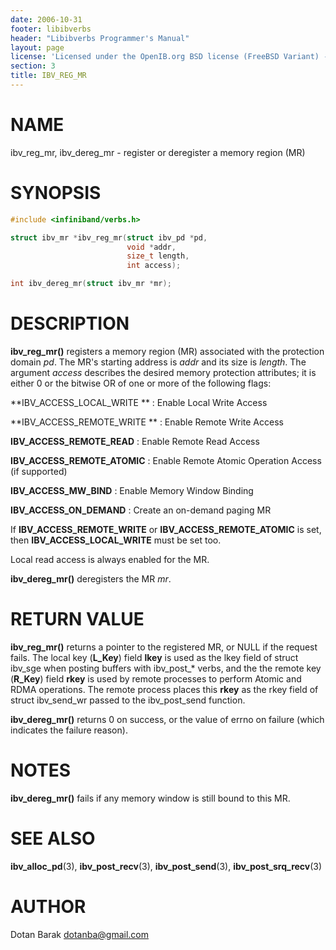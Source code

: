 ```yaml
---
date: 2006-10-31
footer: libibverbs
header: "Libibverbs Programmer's Manual"
layout: page
license: 'Licensed under the OpenIB.org BSD license (FreeBSD Variant) - See COPYING.md'
section: 3
title: IBV_REG_MR
---
```


# NAME

ibv_reg_mr, ibv_dereg_mr - register or deregister a memory region (MR)

# SYNOPSIS

```c
#include <infiniband/verbs.h>

struct ibv_mr *ibv_reg_mr(struct ibv_pd *pd,
                          void *addr,
                          size_t length,
                          int access);

int ibv_dereg_mr(struct ibv_mr *mr);
```

# DESCRIPTION

**ibv_reg_mr()** registers a memory region (MR) associated with the protection
domain *pd*. The MR's starting address is *addr* and its size is *length*. The
argument *access* describes the desired memory protection attributes; it is
either 0 or the bitwise OR of one or more of the following flags:

**IBV_ACCESS_LOCAL_WRITE **
:	Enable Local Write Access

**IBV_ACCESS_REMOTE_WRITE **
:	Enable Remote Write Access

**IBV_ACCESS_REMOTE_READ**
:	Enable Remote Read Access

**IBV_ACCESS_REMOTE_ATOMIC**
:	Enable Remote Atomic Operation Access (if supported)

**IBV_ACCESS_MW_BIND**
:	Enable Memory Window Binding

**IBV_ACCESS_ON_DEMAND**
:	Create an on-demand paging MR

If **IBV_ACCESS_REMOTE_WRITE** or **IBV_ACCESS_REMOTE_ATOMIC** is set, then
**IBV_ACCESS_LOCAL_WRITE** must be set too.

Local read access is always enabled for the MR.

**ibv_dereg_mr()** deregisters the MR *mr*.

# RETURN VALUE

**ibv_reg_mr()** returns a pointer to the registered MR, or NULL if the
request fails. The local key (**L_Key**) field **lkey** is used as the lkey
field of struct ibv_sge when posting buffers with ibv_post_* verbs, and the
the remote key (**R_Key**) field **rkey** is used by remote processes to
perform Atomic and RDMA operations.  The remote process places this **rkey**
as the rkey field of struct ibv_send_wr passed to the ibv_post_send function.

**ibv_dereg_mr()** returns 0 on success, or the value of errno on failure
(which indicates the failure reason).

# NOTES

**ibv_dereg_mr()** fails if any memory window is still bound to this MR.

# SEE ALSO

**ibv_alloc_pd**(3),
**ibv_post_recv**(3),
**ibv_post_send**(3),
**ibv_post_srq_recv**(3)

# AUTHOR

Dotan Barak <dotanba@gmail.com>
